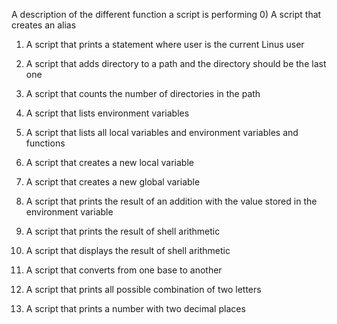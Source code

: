 A description of the different function a script is performing
0)	A script that creates an alias

1)	A script that prints a statement where user is the current Linus user

2)	A script that adds directory to a path and the directory should be the last one

3)	A script that counts the number of directories in the path

4)	A script that lists environment variables

5)	A script that lists all local variables and environment variables and functions

6)	A script that creates a new local variable

7)	A script that creates a new global variable

8)	A script that prints the result of an addition with the value stored in the environment variable

9)	A script that prints the result of shell arithmetic

10)	A script that displays the result of shell arithmetic

11)	A script that converts from one base to another

12)	A script that prints all possible combination of two letters

13)	A script that prints a number with two decimal places
